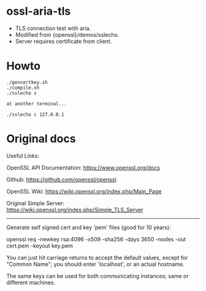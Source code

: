 # ossl-aria-tls
+ TLS connection test with aria.
+ Modified from {openssl}/demos/sslecho.
+ Server requires certificate from client.

# Howto
```
./gencertkey.sh 
./compile.sh
./sslecho s

at another terminal...

./sslecho c 127.0.0.1
```

# Original docs
Useful Links:

OpenSSL API Documentation: https://www.openssl.org/docs

Github: https://github.com/openssl/openssl

OpenSSL Wiki: https://wiki.openssl.org/index.php/Main_Page

Original Simple Server: https://wiki.openssl.org/index.php/Simple_TLS_Server

---------------------------------------------------------------

Generate self signed cert and key 'pem' files (good for 10 years):

openssl req -newkey rsa:4096 -x509 -sha256 -days 3650 -nodes -out cert.pem -keyout key.pem

You can just hit carriage returns to accept the default values, except for "Common Name"; you
should enter 'localhost', or an actual hostname.

The same keys can be used for both communicating instances; same or different machines.

